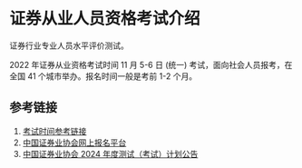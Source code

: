 # 证券从业人员资格考试介绍


证券行业专业人员水平评价测试。


2022 年证券从业资格考试时间 11 月 5-6 日 (统一) 考试，面向社会人员报考，在全国 41 个城市举办。报名时间一般是考前 1-2 个月。


## 参考链接
1.  [考试时间参考链接](https://www.educity.cn/zq/2300949.html)  
2. [中国证券业协会网上报名平台](https://ks.sac.net.cn/sac/login/login_lb.htm)
3. [中国证券业协会 2024 年度测试（考试）计划公告](https://www.sac.net.cn/cyry/kspt/kstz/202312/t20231229_63057.html)
